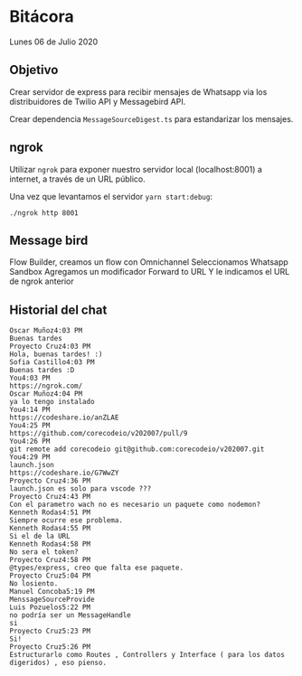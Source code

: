 # Bitácora

Lunes 06 de Julio 2020

## Objetivo

Crear servidor de express para recibir mensajes de Whatsapp via los distribuidores de Twilio API y Messagebird API.

Crear dependencia `MessageSourceDigest.ts` para estandarizar los mensajes.

## ngrok

Utilizar `ngrok` para exponer nuestro servidor local (localhost:8001) a internet, a través de un URL público.

Una vez que levantamos el servidor `yarn start:debug`:

```
./ngrok http 8001
```

## Message bird

Flow Builder, creamos un flow con Omnichannel
Seleccionamos Whatsapp Sandbox
Agregamos un modificador Forward to URL
Y le indicamos el URL de ngrok anterior

## Historial del chat

```
Oscar Muñoz4:03 PM
Buenas tardes
Proyecto Cruz4:03 PM
Hola, buenas tardes! :)
Sofia Castillo4:03 PM
Buenas tardes :D
You4:03 PM
https://ngrok.com/
Oscar Muñoz4:04 PM
ya lo tengo instalado
You4:14 PM
https://codeshare.io/anZLAE
You4:25 PM
https://github.com/corecodeio/v202007/pull/9
You4:26 PM
git remote add corecodeio git@github.com:corecodeio/v202007.git
You4:29 PM
launch.json
https://codeshare.io/G7WwZY
Proyecto Cruz4:36 PM
launch.json es solo para vscode ???
Proyecto Cruz4:43 PM
Con el parametro wach no es necesario un paquete como nodemon?
Kenneth Rodas4:51 PM
Siempre ocurre ese problema.
Kenneth Rodas4:55 PM
Si el de la URL
Kenneth Rodas4:58 PM
No sera el token?
Proyecto Cruz4:58 PM
@types/express, creo que falta ese paquete.
Proyecto Cruz5:04 PM
No losiento.
Manuel Concoba5:19 PM
MenssageSourceProvide
Luis Pozuelos5:22 PM
no podría ser un MessageHandle
si
Proyecto Cruz5:23 PM
Si!
Proyecto Cruz5:26 PM
Estructurarlo como Routes , Controllers y Interface ( para los datos digeridos) , eso pienso.
```
